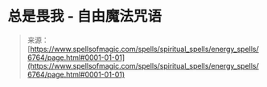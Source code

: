 <!--yml

category: 未分类

date: 2024-06-12 18:41:32

-->

# 总是畏我 - 自由魔法咒语

> 来源：[https://www.spellsofmagic.com/spells/spiritual_spells/energy_spells/6764/page.html#0001-01-01](https://www.spellsofmagic.com/spells/spiritual_spells/energy_spells/6764/page.html#0001-01-01)
